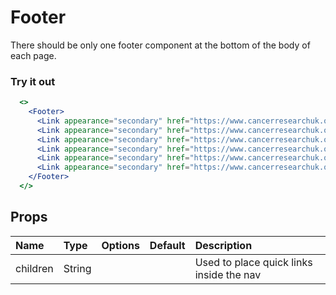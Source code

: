 # Footer

There should be only one footer component at the bottom of the body of each page.

### Try it out

```.jsx
  <>
    <Footer>
      <Link appearance="secondary" href="https://www.cancerresearchuk.org/about-us/contact-us">Contact us</Link>
      <Link appearance="secondary" href="https://www.cancerresearchuk.org/privacy-statement">Privacy</Link>
      <Link appearance="secondary" href="https://www.cancerresearchuk.org/about-us/contact-us">Contact us</Link>
      <Link appearance="secondary" href="https://www.cancerresearchuk.org/privacy-statement">Privacy</Link>
      <Link appearance="secondary" href="https://www.cancerresearchuk.org/about-us/contact-us">Contact us</Link>
      <Link appearance="secondary" href="https://www.cancerresearchuk.org/privacy-statement">Privacy</Link>
    </Footer>
  </>
```

## Props

| Name     | Type   | Options | Default | Description                              |
| :------- | :----- | :-----: | :------ | :--------------------------------------- |
| children | String |         |         | Used to place quick links inside the nav |
